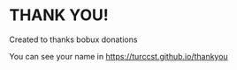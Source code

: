 # THANK YOU!
Created to thanks bobux donations

You can see your name in https://turccst.github.io/thankyou
